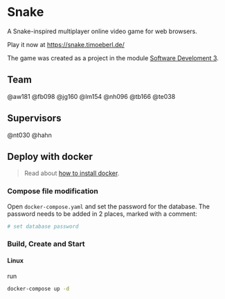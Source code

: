 # Snake

A Snake-inspired multiplayer online video game for web browsers.

Play it now at https://snake.timoeberl.de/

The game was created as a project in the module [Software Develoment 3](https://www.hdm-stuttgart.de/studierende/stundenplan/studieninhalte/block?sgname=Medieninformatik+%28Bachelor%2C+7+Semester%29&sgblockID=2573372&sgang=550033&blockname=Software-Entwicklung+3).

## Team

@aw181 @fb098 @jg160 @lm154 @nh096 @tb166 @te038

## Supervisors

@nt030 @hahn

## Deploy with docker

> Read about [how to install docker](https://docs.docker.com/get-docker/).

### Compose file modification

Open `docker-compose.yaml` and set the password for the database. The password needs to be added in 2 places, marked with a comment:
```yaml
# set database password
```

### Build, Create and Start

#### Linux

run

```bash
docker-compose up -d
```
